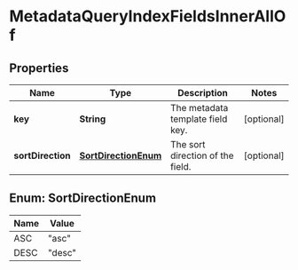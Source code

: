 

# MetadataQueryIndexFieldsInnerAllOf


## Properties

| Name | Type | Description | Notes |
|------------ | ------------- | ------------- | -------------|
|**key** | **String** | The metadata template field key. |  [optional] |
|**sortDirection** | [**SortDirectionEnum**](#SortDirectionEnum) | The sort direction of the field. |  [optional] |



## Enum: SortDirectionEnum

| Name | Value |
|---- | -----|
| ASC | &quot;asc&quot; |
| DESC | &quot;desc&quot; |



